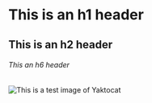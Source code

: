 # This is an h1 header
## This is an h2 header
###### This an h6 header
![This is a test image of Yaktocat](https://octodex.github.com/images/yaktocat.png)
